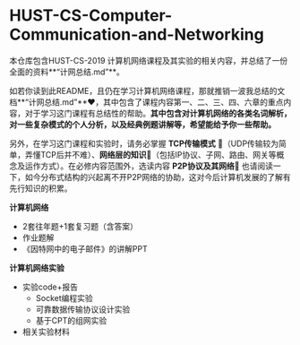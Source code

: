 # HUST-CS-Computer-Communication-and-Networking
本仓库包含HUST-CS-2019 计算机网络课程及其实验的相关内容，并总结了一份全面的资料**“计网总结.md”**。

如若你读到此README，且仍在学习计算机网络课程，那就推销一波我总结的文档**“计网总结.md”**❤，其中包含了课程内容第一、二、三、四、六章的重点内容，对于学习这门课程有总结性的帮助。**其中包含对计算机网络的各类名词解析，对一些复杂模式的个人分析，以及经典例题讲解等，希望能给予你一些帮助。**

另外，在学习这门课程和实验时，请务必掌握 **TCP传输模式** 💛（UDP传输较为简单，弄懂TCP后并不难）、**网络层的知识**💛（包括IP协议、子网、路由、网关等概念及运作方式）。在必修内容范围外，选读内容 **P2P协议及其网络**💛 也请阅读一下，如今分布式结构的兴起离不开P2P网络的协助，这对今后计算机发展的了解有先行知识的积累。

**计算机网络**

- 2套往年题+1套复习题（含答案）
- 作业题解
- 《因特网中的电子邮件》的讲解PPT

**计算机网络实验**

- 实验code+报告
  - Socket编程实验
  - 可靠数据传输协议设计实验
  - 基于CPT的组网实验
- 相关实验材料
